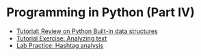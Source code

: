 # Programming in Python (Part IV)

- [Tutorial: Review on Python Built-in data structures](Tutorial.ipynb)
- [Tutorial Exercise: Analyzing text](Tutorial_Exercise.ipynb)
- [Lab Practice: Hashtag analysis](Lab_Practice.ipynb)
